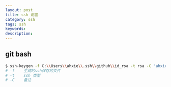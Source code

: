 ```yaml
---
layout: post
title: ssh 设置
category: ssh
tags: ssh
keywords:
description:
---
```


## git bash

```bash
$ ssh-keygen -f C:\\Users\\ahxie\\.ssh\\github\\id_rsa -t rsa -C "ahxieqi@163.com"
# -f    生成的ssh保存的文件
# -t    ssh 类型
# -C    备注
```